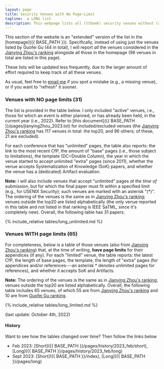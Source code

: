 ```yaml
---
layout: page
title: Security Venues with No Page-Limit 
tagline:  a LONG list
description: This webpage lists all (ttbomk) security venues without (and with) page limits
---
```


This section of the website is an "extended" version of the list in the [homepage]({{ BASE_PATH }}). Specifically, instead of using just the venues listed by Guofei Gu (44 in total), I will report *all* the venues considered in the [Jianying Zhou's ranking](http://jianying.space/conference-ranking.html) alongside all those in the homepage (96 venues in total are listed in this page).

These lists will be updated less frequently, due to the larger amount of effort required to keep track of all these venues.

As usual, feel free to [email me](mailto:giovanni.apruzzese@uni.li) if you spot a mistake (e.g., a missing venue), or if you want to "refresh" it sooner.

### Venues with NO page limits (31)
The list is provided in the table below. I only included "active" venues, i.e., those for which an event is either planned, or has already been held, in the current year (i.e., 2022). Refer to [this document]({{ BASE_PATH }}/pages/jianyingZhou_2023.txt) for included/excluded venues (the [Jianying Zhou's ranking](http://jianying.space/conference-ranking.html) has 117 venues in total: the top20, and 96 others; of these, 21 are excluded).

For each conference that has "unlimited" pages, the table also reports: the link to the most recent CfP, the amount of "base" pages (i.e., those subject to limitations), the template (DC=Double Column), the year in which the venue started to accept unlimited "extra" pages (since 2011), whether the venue accepts Systematization of Knowledge (SoK) papers, and whether the venue has a (dedicated) Artifact evaluation.

**Note:** I will also include venues that accept "unlimited" pages _at the time of submission_, but for which the final paper must fit within a specified limit (e.g., for USENIX Security); such venues are marked with an asterisk "(*)". The ordering of the venues is the same as in [Jianying Zhou's ranking](http://jianying.space/conference-ranking.html); venues outside the top20 are listed alphabetically (the only venue reported in this table and not listed in that ranking is IEEE SaTML, since it's completely new). Overall, the following table has 31 papers.


{% include_relative tables/long_unlimited.md %}




### Venues WITH page limits (65)

For completeness, below is a table of those venues (also from [Jianying Zhou's ranking](http://jianying.space/conference-ranking.html)) that, at the time of writing, **have page limits** for their appendices (if any). For each "limited" venue, the table reports: the latest CfP, the length of base pages, the template, the length of "extra" pages (for appendices and/or references---an asterisk * denotes unlimited pages for references), and whether it accepts SoK and Artifacts.

**Note:** The ordering of the venues is the same as in [Jianying Zhou's ranking](http://jianying.space/conference-ranking.html); venues outside the top20 are listed alphabetically. Overall, the following table includes 65 venues, of which 55 are from [Jianying Zhou's ranking](http://jianying.space/conference-ranking.html) and 10 are from [Guofei Gu ranking](https://people.engr.tamu.edu/guofei/sec_conf_stat.htm).

{% include_relative tables/long_limited.md %}

(last update: October 4th, 2022)

#### History

Want to see how the tables changed over time? Then follow the links below

* Feb 2023: [Short]({{ BASE_PATH }}/pages/history/2023_feb/short), [Long]({{ BASE_PATH }}/pages/history/2023_feb/long)
* Sept 2023: [Short]({{ BASE_PATH }}/index), [Long]({{ BASE_PATH }}/pages/long)